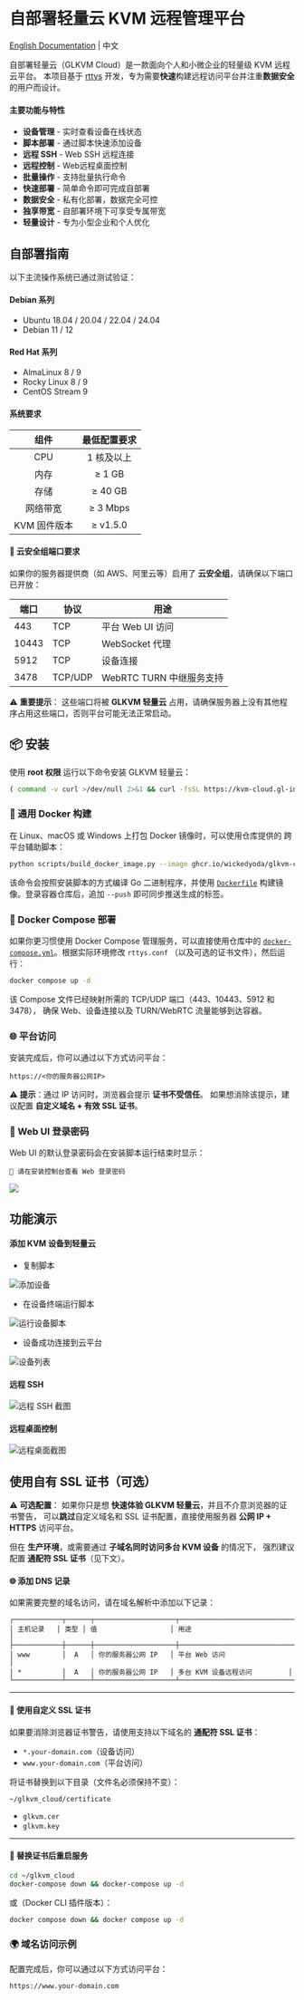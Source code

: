 # 自部署轻量云 KVM 远程管理平台

[English Documentation](./README.md) | 中文

自部署轻量云（GLKVM Cloud）是一款面向个人和小微企业的轻量级 KVM 远程云平台。
本项目基于 [rttys](https://github.com/zhaojh329/rttys) 开发，专为需要**快速**构建远程访问平台并注重**数据安全**的用户而设计。

#### 主要功能与特性

*  **设备管理** - 实时查看设备在线状态
*  **脚本部署** - 通过脚本快速添加设备
*  **远程 SSH** - Web SSH 远程连接
*  **远程控制** - Web远程桌面控制
*  **批量操作** - 支持批量执行命令
*  **快速部署** - 简单命令即可完成自部署
*  **数据安全** - 私有化部署，数据完全可控
*  **独享带宽** - 自部署环境下可享受专属带宽 
*  **轻量设计** - 专为小型企业和个人优化

## 自部署指南

以下主流操作系统已通过测试验证：

#### Debian 系列

* Ubuntu 18.04 / 20.04 / 22.04 / 24.04
* Debian 11 / 12

#### Red Hat 系列

* AlmaLinux 8 / 9
* Rocky Linux 8 / 9
* CentOS Stream 9

#### 系统要求

| 组件         | 最低配置要求 |
| :------------: | :------------: |
| CPU          | 1 核及以上   |
| 内存         | ≥ 1 GB       |
| 存储         | ≥ 40 GB      |
| 网络带宽         | ≥ 3 Mbps      |
| KVM 固件版本 | ≥ v1.5.0     |

#### 🔐 云安全组端口要求

如果你的服务器提供商（如 AWS、阿里云等）启用了 **云安全组**，请确保以下端口已开放：

| 端口    | 协议      | 用途                 |
| ----- | ------- | ------------------ |
| 443   | TCP     | 平台 Web UI 访问       |
| 10443 | TCP     | WebSocket 代理       |
| 5912  | TCP     | 设备连接               |
| 3478  | TCP/UDP | WebRTC TURN 中继服务支持 |

⚠️ **重要提示**：
这些端口将被 **GLKVM 轻量云** 占用，请确保服务器上没有其他程序占用这些端口，否则平台可能无法正常启动。

## 📦 安装

使用 **root 权限** 运行以下命令安装 GLKVM 轻量云：

```bash
( command -v curl >/dev/null 2>&1 && curl -fsSL https://kvm-cloud.gl-inet.com/selfhost/install.sh || wget -qO- https://kvm-cloud.gl-inet.com/selfhost/install.sh ) | sudo bash
```

### 🐳 通用 Docker 构建

在 Linux、macOS 或 Windows 上打包 Docker 镜像时，可以使用仓库提供的
跨平台辅助脚本：

```bash
python scripts/build_docker_image.py --image ghcr.io/wickedyoda/glkvm-cloud --tag latest
```

该命令会按照安装脚本的方式编译 Go 二进制程序，并使用 [`Dockerfile`](./Dockerfile)
构建镜像。登录容器仓库后，追加 `--push` 即可同步推送生成的标签。

### 🧰 Docker Compose 部署

如果你更习惯使用 Docker Compose 管理服务，可以直接使用仓库中的
[`docker-compose.yml`](./docker-compose.yml)。根据实际环境修改 `rttys.conf`
（以及可选的证书文件），然后运行：

```bash
docker compose up -d
```

该 Compose 文件已经映射所需的 TCP/UDP 端口（443、10443、5912 和 3478），
确保 Web、设备连接以及 TURN/WebRTC 流量能够到达容器。

### 🌐 平台访问

安装完成后，你可以通过以下方式访问平台：

```
https://<你的服务器公网IP>
```

⚠️ **提示**：通过 IP 访问时，浏览器会提示 **证书不受信任**。
如果想消除该提示，建议配置 **自定义域名 + 有效 SSL 证书**。

### 🔑 Web UI 登录密码

Web UI 的默认登录密码会在安装脚本运行结束时显示：

```
🔐 请在安装控制台查看 Web 登录密码
```

![](img/password.png)

## 功能演示

#### 添加 KVM 设备到轻量云

* 复制脚本

![添加设备](img/adddevice.png)

* 在设备终端运行脚本

![运行设备脚本](img/rundevicescript.png)

* 设备成功连接到云平台

![设备列表](img/devicelist.png)

#### 远程 SSH

![远程 SSH 截图](img/ssh.png)

#### 远程桌面控制

![远程桌面截图](img/web.png)

## 使用自有 SSL 证书（可选）

⚠️ **可选配置**：
如果你只是想 **快速体验 GLKVM 轻量云**，并且不介意浏览器的证书警告，
可以**跳过**自定义域名和 SSL 证书配置，直接使用服务器 **公网 IP + HTTPS** 访问平台。

但在 **生产环境**，或需要通过 **子域名同时访问多台 KVM 设备** 的情况下，
强烈建议配置 **通配符 SSL 证书**（见下文）。

#### 🌐 添加 DNS 记录

如果需要完整的域名访问，请在域名解析中添加以下记录：

```
┌────────────┬──────┬────────────────────┬─────────────────────────────┐
│ 主机记录   │ 类型 │ 值                  │ 用途                         │
├────────────┼──────┼────────────────────┼─────────────────────────────┤
│ www        │  A   │ 你的服务器公网 IP   │ 平台 Web 访问                 │
│ *          │  A   │ 你的服务器公网 IP   │ 多台 KVM 设备远程访问         │
└────────────┴──────┴────────────────────┴─────────────────────────────┘
```

---

#### 🔧 使用自定义 SSL 证书

如果要消除浏览器证书警告，请使用支持以下域名的 **通配符 SSL 证书**：

* `*.your-domain.com`（设备访问）
* `www.your-domain.com`（平台访问）

将证书替换到以下目录（文件名必须保持不变）：

```
~/glkvm_cloud/certificate
```

* `glkvm.cer`
* `glkvm.key`

---

#### 🔄 替换证书后重启服务

```bash
cd ~/glkvm_cloud
docker-compose down && docker-compose up -d
```

或（Docker CLI 插件版本）：

```bash
docker compose down && docker compose up -d
```

### 🌍 域名访问示例

配置完成后，你可以通过以下方式访问平台：

```
https://www.your-domain.com
```
